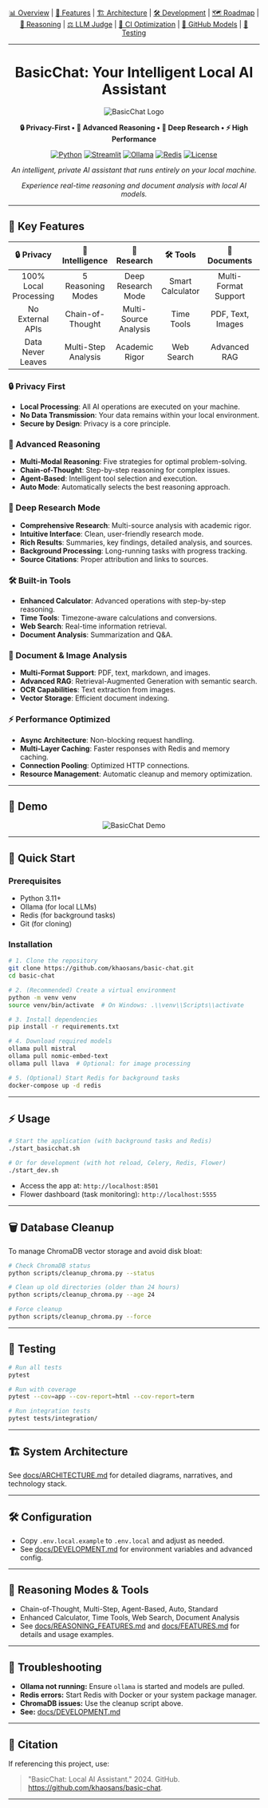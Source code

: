 <div align="center">

[📊 Overview](docs/TECHNICAL_OVERVIEW.md) | [📄 Features](docs/FEATURES.md) | [🏗️ Architecture](docs/ARCHITECTURE.md) | [🛠️ Development](docs/DEVELOPMENT.md) | [🗺️ Roadmap](docs/ROADMAP.md) | [🧠 Reasoning](docs/REASONING_FEATURES.md) | [⚖️ LLM Judge](docs/EVALUATORS.md) | [🚦 CI Optimization](docs/CI_OPTIMIZATION.md) | [🔗 GitHub Models](docs/GITHUB_MODELS_INTEGRATION.md) | [🧪 Testing](docs/TESTING.md)

---

# BasicChat: Your Intelligent Local AI Assistant

![BasicChat Logo](assets/brand/logo/elron-logo-full.png)

**🔒 Privacy-First • 🧠 Advanced Reasoning • 🔬 Deep Research • ⚡ High Performance**

[![Python](https://img.shields.io/badge/Python-3.11+-blue.svg)](https://python.org)
[![Streamlit](https://img.shields.io/badge/Streamlit-1.28+-red.svg)](https://streamlit.io)
[![Ollama](https://img.shields.io/badge/Ollama-Local%20LLMs-green.svg)](https://ollama.ai)
[![Redis](https://img.shields.io/badge/Redis-Task%20Queue-orange.svg)](https://redis.io)
[![License](https://img.shields.io/badge/License-MIT-green.svg)](LICENSE)

*An intelligent, private AI assistant that runs entirely on your local machine.*

*Experience real-time reasoning and document analysis with local AI models.*

</div>

---

## 🌟 Key Features

<div align="center">

| 🔒 **Privacy** | 🧠 **Intelligence** | 🔬 **Research** | 🛠️ **Tools** | 📄 **Documents** | ⚡ **Performance** |
|:---:|:---:|:---:|:---:|:---:|:---:|
| 100% Local Processing | 5 Reasoning Modes | Deep Research Mode | Smart Calculator | Multi-Format Support | Async Architecture |
| No External APIs | Chain-of-Thought | Multi-Source Analysis | Time Tools | PDF, Text, Images | Multi-Layer Caching |
| Data Never Leaves | Multi-Step Analysis | Academic Rigor | Web Search | Advanced RAG | Connection Pooling |

</div>

### 🔒 Privacy First

- **Local Processing**: All AI operations are executed on your machine.
- **No Data Transmission**: Your data remains within your local environment.
- **Secure by Design**: Privacy is a core principle.

### 🧠 Advanced Reasoning

- **Multi-Modal Reasoning**: Five strategies for optimal problem-solving.
- **Chain-of-Thought**: Step-by-step reasoning for complex issues.
- **Agent-Based**: Intelligent tool selection and execution.
- **Auto Mode**: Automatically selects the best reasoning approach.

### 🔬 Deep Research Mode

- **Comprehensive Research**: Multi-source analysis with academic rigor.
- **Intuitive Interface**: Clean, user-friendly research mode.
- **Rich Results**: Summaries, key findings, detailed analysis, and sources.
- **Background Processing**: Long-running tasks with progress tracking.
- **Source Citations**: Proper attribution and links to sources.

### 🛠️ Built-in Tools

- **Enhanced Calculator**: Advanced operations with step-by-step reasoning.
- **Time Tools**: Timezone-aware calculations and conversions.
- **Web Search**: Real-time information retrieval.
- **Document Analysis**: Summarization and Q&A.

### 📄 Document & Image Analysis

- **Multi-Format Support**: PDF, text, markdown, and images.
- **Advanced RAG**: Retrieval-Augmented Generation with semantic search.
- **OCR Capabilities**: Text extraction from images.
- **Vector Storage**: Efficient document indexing.

### ⚡ Performance Optimized

- **Async Architecture**: Non-blocking request handling.
- **Multi-Layer Caching**: Faster responses with Redis and memory caching.
- **Connection Pooling**: Optimized HTTP connections.
- **Resource Management**: Automatic cleanup and memory optimization.

---

## 🎥 Demo

<div align="center">

![BasicChat Demo](assets/demo_seq_0.6s.gif)

</div>

---

## 🚀 Quick Start

### Prerequisites

- Python 3.11+ 
- Ollama (for local LLMs)
- Redis (for background tasks)
- Git (for cloning)

### Installation

```bash
# 1. Clone the repository
git clone https://github.com/khaosans/basic-chat.git
cd basic-chat

# 2. (Recommended) Create a virtual environment
python -m venv venv
source venv/bin/activate  # On Windows: .\\venv\\Scripts\\activate

# 3. Install dependencies
pip install -r requirements.txt

# 4. Download required models
ollama pull mistral
ollama pull nomic-embed-text
ollama pull llava  # Optional: for image processing

# 5. (Optional) Start Redis for background tasks
docker-compose up -d redis
```

---

## ⚡ Usage

```bash
# Start the application (with background tasks and Redis)
./start_basicchat.sh

# Or for development (with hot reload, Celery, Redis, Flower)
./start_dev.sh
```

- Access the app at: `http://localhost:8501`
- Flower dashboard (task monitoring): `http://localhost:5555`

---

## 🗑️ Database Cleanup

To manage ChromaDB vector storage and avoid disk bloat:

```bash
# Check ChromaDB status
python scripts/cleanup_chroma.py --status

# Clean up old directories (older than 24 hours)
python scripts/cleanup_chroma.py --age 24

# Force cleanup
python scripts/cleanup_chroma.py --force
```

---

## 🧪 Testing

```bash
# Run all tests
pytest

# Run with coverage
pytest --cov=app --cov-report=html --cov-report=term

# Run integration tests
pytest tests/integration/
```

---

## 🏗️ System Architecture

See [docs/ARCHITECTURE.md](docs/ARCHITECTURE.md) for detailed diagrams, narratives, and technology stack.

---

## 🛠️ Configuration

- Copy `.env.local.example` to `.env.local` and adjust as needed.
- See [docs/DEVELOPMENT.md](docs/DEVELOPMENT.md) for environment variables and advanced config.

---

## 🧠 Reasoning Modes & Tools

- Chain-of-Thought, Multi-Step, Agent-Based, Auto, Standard
- Enhanced Calculator, Time Tools, Web Search, Document Analysis
- See [docs/REASONING_FEATURES.md](docs/REASONING_FEATURES.md) and [docs/FEATURES.md](docs/FEATURES.md) for details and usage examples.

---

## 🚦 Troubleshooting

- **Ollama not running:** Ensure `ollama` is started and models are pulled.
- **Redis errors:** Start Redis with Docker or your system package manager.
- **ChromaDB issues:** Use the cleanup script above.
- **See:** [docs/DEVELOPMENT.md](docs/DEVELOPMENT.md#troubleshooting)

---

## 📑 Citation

If referencing this project, use:

> "BasicChat: Local AI Assistant." 2024. GitHub. https://github.com/khaosans/basic-chat.

---
